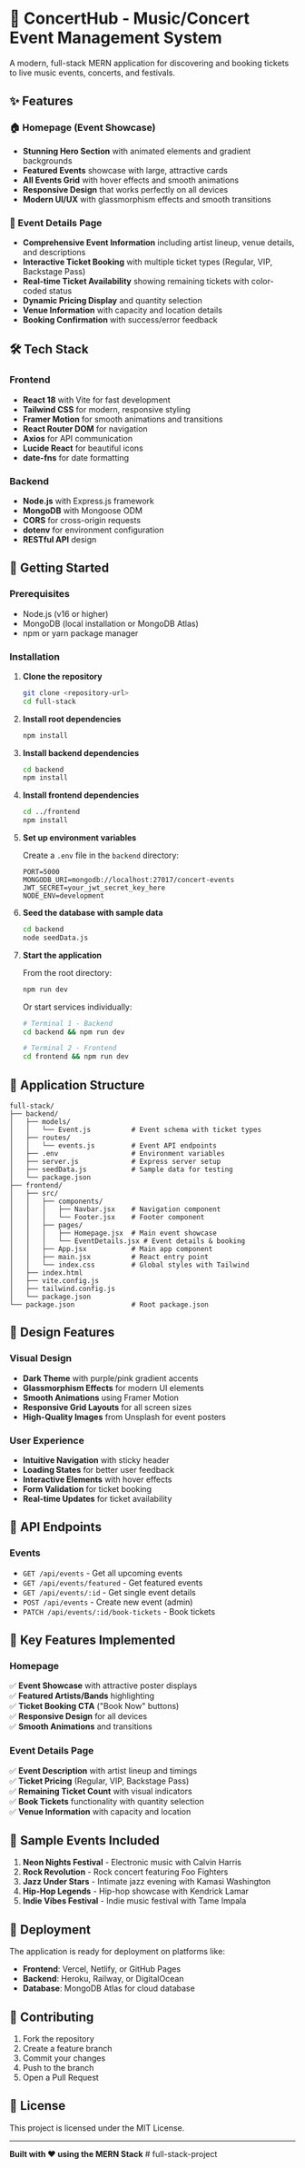 # 🎵 ConcertHub - Music/Concert Event Management System

A modern, full-stack MERN application for discovering and booking tickets to live music events, concerts, and festivals.

## ✨ Features

### 🏠 Homepage (Event Showcase)
- **Stunning Hero Section** with animated elements and gradient backgrounds
- **Featured Events** showcase with large, attractive cards
- **All Events Grid** with hover effects and smooth animations
- **Responsive Design** that works perfectly on all devices
- **Modern UI/UX** with glassmorphism effects and smooth transitions

### 🎫 Event Details Page
- **Comprehensive Event Information** including artist lineup, venue details, and descriptions
- **Interactive Ticket Booking** with multiple ticket types (Regular, VIP, Backstage Pass)
- **Real-time Ticket Availability** showing remaining tickets with color-coded status
- **Dynamic Pricing Display** and quantity selection
- **Venue Information** with capacity and location details
- **Booking Confirmation** with success/error feedback

## 🛠️ Tech Stack

### Frontend
- **React 18** with Vite for fast development
- **Tailwind CSS** for modern, responsive styling
- **Framer Motion** for smooth animations and transitions
- **React Router DOM** for navigation
- **Axios** for API communication
- **Lucide React** for beautiful icons
- **date-fns** for date formatting

### Backend
- **Node.js** with Express.js framework
- **MongoDB** with Mongoose ODM
- **CORS** for cross-origin requests
- **dotenv** for environment configuration
- **RESTful API** design

## 🚀 Getting Started

### Prerequisites
- Node.js (v16 or higher)
- MongoDB (local installation or MongoDB Atlas)
- npm or yarn package manager

### Installation

1. **Clone the repository**
   ```bash
   git clone <repository-url>
   cd full-stack
   ```

2. **Install root dependencies**
   ```bash
   npm install
   ```

3. **Install backend dependencies**
   ```bash
   cd backend
   npm install
   ```

4. **Install frontend dependencies**
   ```bash
   cd ../frontend
   npm install
   ```

5. **Set up environment variables**
   
   Create a `.env` file in the `backend` directory:
   ```env
   PORT=5000
   MONGODB_URI=mongodb://localhost:27017/concert-events
   JWT_SECRET=your_jwt_secret_key_here
   NODE_ENV=development
   ```

6. **Seed the database with sample data**
   ```bash
   cd backend
   node seedData.js
   ```

7. **Start the application**
   
   From the root directory:
   ```bash
   npm run dev
   ```
   
   Or start services individually:
   ```bash
   # Terminal 1 - Backend
   cd backend && npm run dev
   
   # Terminal 2 - Frontend
   cd frontend && npm run dev
   ```

## 📱 Application Structure

```
full-stack/
├── backend/
│   ├── models/
│   │   └── Event.js          # Event schema with ticket types
│   ├── routes/
│   │   └── events.js         # Event API endpoints
│   ├── .env                  # Environment variables
│   ├── server.js             # Express server setup
│   ├── seedData.js           # Sample data for testing
│   └── package.json
├── frontend/
│   ├── src/
│   │   ├── components/
│   │   │   ├── Navbar.jsx    # Navigation component
│   │   │   └── Footer.jsx    # Footer component
│   │   ├── pages/
│   │   │   ├── Homepage.jsx  # Main event showcase
│   │   │   └── EventDetails.jsx # Event details & booking
│   │   ├── App.jsx           # Main app component
│   │   ├── main.jsx          # React entry point
│   │   └── index.css         # Global styles with Tailwind
│   ├── index.html
│   ├── vite.config.js
│   ├── tailwind.config.js
│   └── package.json
└── package.json              # Root package.json
```

## 🎨 Design Features

### Visual Design
- **Dark Theme** with purple/pink gradient accents
- **Glassmorphism Effects** for modern UI elements
- **Smooth Animations** using Framer Motion
- **Responsive Grid Layouts** for all screen sizes
- **High-Quality Images** from Unsplash for event posters

### User Experience
- **Intuitive Navigation** with sticky header
- **Loading States** for better user feedback
- **Interactive Elements** with hover effects
- **Form Validation** for ticket booking
- **Real-time Updates** for ticket availability

## 🔧 API Endpoints

### Events
- `GET /api/events` - Get all upcoming events
- `GET /api/events/featured` - Get featured events
- `GET /api/events/:id` - Get single event details
- `POST /api/events` - Create new event (admin)
- `PATCH /api/events/:id/book-tickets` - Book tickets

## 🎯 Key Features Implemented

### Homepage
✅ **Event Showcase** with attractive poster displays  
✅ **Featured Artists/Bands** highlighting  
✅ **Ticket Booking CTA** ("Book Now" buttons)  
✅ **Responsive Design** for all devices  
✅ **Smooth Animations** and transitions  

### Event Details Page
✅ **Event Description** with artist lineup and timings  
✅ **Ticket Pricing** (Regular, VIP, Backstage Pass)  
✅ **Remaining Ticket Count** with visual indicators  
✅ **Book Tickets** functionality with quantity selection  
✅ **Venue Information** with capacity and location  

## 🌟 Sample Events Included

1. **Neon Nights Festival** - Electronic music with Calvin Harris
2. **Rock Revolution** - Rock concert featuring Foo Fighters
3. **Jazz Under Stars** - Intimate jazz evening with Kamasi Washington
4. **Hip-Hop Legends** - Hip-hop showcase with Kendrick Lamar
5. **Indie Vibes Festival** - Indie music festival with Tame Impala

## 🚀 Deployment

The application is ready for deployment on platforms like:
- **Frontend**: Vercel, Netlify, or GitHub Pages
- **Backend**: Heroku, Railway, or DigitalOcean
- **Database**: MongoDB Atlas for cloud database

## 🤝 Contributing

1. Fork the repository
2. Create a feature branch
3. Commit your changes
4. Push to the branch
5. Open a Pull Request

## 📄 License

This project is licensed under the MIT License.

---

**Built with ❤️ using the MERN Stack**
#   f u l l - s t a c k - p r o j e c t  
 